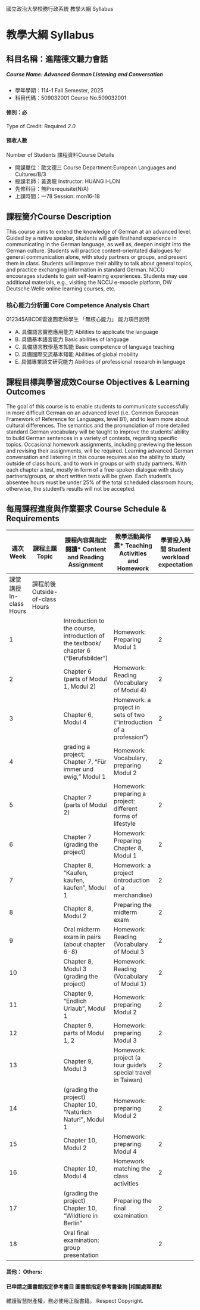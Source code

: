 國立政治大學校務行政系統 教學大綱 Syllabus
# 教學大綱 Syllabus
##  科目名稱：進階德文聽力會話 
#####  Course Name: Advanced German Listening and Conversation
  * 學年學期：114-1 Fall Semester, 2025 
  * 科目代碼：509032001 Course No.509032001
#### 修別：必
Type of Credit: Required 
_2.0_
#### 預收人數
Number of Students
課程資料Course Details
  * 開課單位：歐文德三 Course Department:European Languages and Cultures/B/3 
  * 授課老師：黃逸龍 Instructor: HUANG I-LON 
  * 先修科目：無Prerequisite(N/A)
  * 上課時間：一78 Session: mon16-18
##  課程簡介Course Description
This course aims to extend the knowledge of German at an advanced level. Guided by a native speaker, students will gain firsthand experience in communicating in the German language, as well as, deepen insight into the German culture. Students will practice content-orientated dialogues for general communication alone, with study partners or groups, and present them in class. Students will improve their ability to talk about general topics, and practice exchanging information in standard German. NCCU encourages students to gain self-learning experiences. 
Students may use additional materials, e.g., visiting the NCCU e-moodle platform, DW Deutsche Welle online learning courses, etc. 
###  核心能力分析圖 Core Competence Analysis Chart
012345ABCDE雷達圖老師學生
「無核心能力」 
能力項目說明
  * A. 具備語言實務應用能力 Abilities to applicate the language
  * B. 具備基本語言能力 Basic abilities of language
  * C. 具備語言教學基本知能 Basic competence of language teaching
  * D. 具備國際交流基本知能 Abilities of global mobility
  * E. 具備專業語文研究能力 Abilities of professional research in language
##  課程目標與學習成效Course Objectives & Learning Outcomes 
The goal of this course is to enable students to communicate successfully in more difficult German on an advanced level (i.e. Common European Framework of Reference for Languages, level B1), and to learn more about cultural differences. The semantics and the pronunciation of more detailed standard German vocabulary will be taught to improve the students’ ability to build German sentences in a variety of contexts, regarding specific topics. 
Occasional homework assignments, including previewing the lesson and revising their assignments, will be required. Learning advanced German conversation and listening in this course requires also the ability to study outside of class hours, and to work in groups or with study partners. With each chapter a test, mostly in form of a free-spoken dialogue with study partners/groups, or short written tests will be given. Each student’s absentee hours must be under 25% of the total scheduled classroom hours; otherwise, the student’s results will not be accepted. 
##  每周課程進度與作業要求 Course Schedule & Requirements
週次 Week |  課程主題 Topic |  課程內容與指定閱讀* Content and Reading Assignment |  教學活動與作業* Teaching Activities and Homework |  學習投入時間 Student workload expectation  
---|---|---|---|---  
課堂講授 In-class Hours |  課程前後 Outside-of-class Hours  
1 |  |  Introduction to the course, introduction of the textbook/ chapter 6 (“Berufsbilder”) |  Homework: Preparing Modul 1 |  2 |  4  
2 |  |  Chapter 6 (parts of Modul 1, Modul 2) |  Homework: Reading (Vocabulary of Modul 4) |  2 |  4  
3 |  |  Chapter 6, Modul 4 |  Homework: a project in sets of two (“introduction of a profession”) |  2 |  4  
4 |  |  grading a project; Chapter 7, “Für immer und ewig,” Modul 1 |  Homework: Vocabulary, preparing Modul 2 |  2 |  4  
5 |  |  Chapter 7 (parts of Modul 2) |  Homework: preparing a project: different forms of lifestyle |  2 |  4  
6 |  |  Chapter 7 (grading the project) |  Homework: Preparing Chapter 8, Modul 1 |  2 |  4  
7 |  |  Chapter 8, “Kaufen, kaufen, kaufen”, Modul 1 |  Homework: a project (introduction of a merchandise) |  2 |  4  
8 |  |  Chapter 8, Modul 2 |  Preparing the midterm exam |  2 |  4  
9 |  |  Oral midterm exam in pairs (about chapter 6-8) |  Homework: Reading (Vocabulary of Modul 3 |  2 |  4  
10 |  |  Chapter 8, Modul 3 (grading the project) |  Homework: Reading (Vocabulary of Modul 1) |  2 |  4  
11 |  |  Chapter 9, “Endlich Urlaub”, Modul 1 |  Homework: preparing Modul 2 |  2 |  4  
12 |  |  Chapter 9, parts of Modul 1, 2 |  Homework: preparing Modul 3 |  2 |  4  
13 |  |  Chapter 9, Modul 3 |  Homework: project (a tour guide’s special travel in Taiwan) |  2 |  4  
14 |  |  (grading the project) Chapter 10, “Natürlich Natur!”, Modul 1 |  Homework: preparing Modul 2 |  2 |  4  
15 |  |  Chapter 10, Modul 2 |  Homework: preparing Modul 4 |  2 |  4  
16 |  |  Chapter 10, Modul 4 |  Homework matching the class activities |  2 |  4  
17 |  |  (grading the project) Chapter 10, “Wildtiere in Berlin” |  Preparing the final examination |  2 |  4  
18 |  |  Oral final examination: group presentation |  |  2 |  4  
####  其他： Others:
####  已申請之圖書館指定參考書目  圖書館指定參考書查詢 |相關處理要點
維護智慧財產權，務必使用正版書籍。 Respect Copyright.
